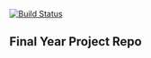 [![Build Status](https://travis-ci.com/aoflynn/DynAlarm.svg?token=zwcNLeXgQo2H1qSVvz58&branch=master)](https://travis-ci.com/aoflynn/DynAlarm)

## Final Year Project Repo